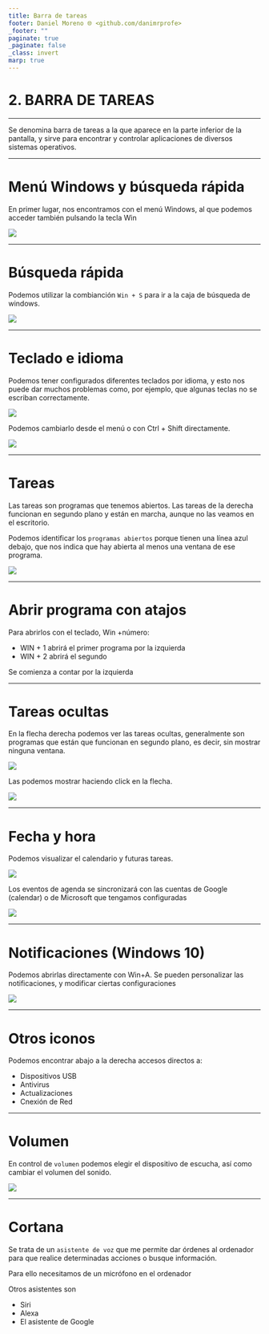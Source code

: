 ```yaml
---
title: Barra de tareas
footer: Daniel Moreno 🌐 <github.com/danimrprofe>
_footer: ""
paginate: true
_paginate: false
_class: invert
marp: true
---
```


#  2. BARRA DE TAREAS
---

Se denomina barra de tareas a la que aparece en la parte inferior de la pantalla, y sirve para encontrar y controlar aplicaciones de diversos sistemas operativos.

---

#  Menú Windows y búsqueda rápida

En primer lugar, nos encontramos con el menú Windows, al que podemos acceder también pulsando la tecla Win

![](img/2023-03-02-13-48-36.png)

---

#  Búsqueda rápida

Podemos utilizar la combianción ``Win + S`` para ir a la caja de búsqueda de windows.

![](img/2023-03-02-13-40-46.png)

---

#  Teclado e idioma

Podemos tener configurados diferentes teclados por idioma, y esto nos puede dar muchos problemas como, por ejemplo, que algunas teclas no se escriban correctamente.

![](img/2023-03-02-13-41-37.png)

Podemos cambiarlo desde el menú o con Ctrl + Shift directamente.

![](img/2023-03-02-13-42-17.png)

---

#  Tareas

Las tareas son programas que tenemos abiertos. Las tareas de la derecha funcionan en segundo plano y están en marcha, aunque no las veamos en el escritorio.

Podemos identificar los ``programas abiertos`` porque tienen una línea azul debajo, que nos indica que hay abierta al menos una ventana de ese programa.

![](img/2023-03-02-13-43-23.png)

---

#  Abrir programa con atajos

Para abrirlos con el teclado, Win +número:

- WIN + 1 abrirá el primer programa por la izquierda
- WIN + 2 abrirá el segundo

Se comienza a contar por la izquierda

---

#  Tareas ocultas

En la flecha derecha podemos ver las tareas ocultas, generalmente son programas que están que funcionan en segundo plano, es decir, sin mostrar ninguna ventana.

![](img/2023-03-02-13-44-57.png)

Las podemos mostrar haciendo click en la flecha.

![](img/2023-03-02-13-45-43.png)

---

#  Fecha y hora

Podemos visualizar el calendario y futuras tareas.

![](img/2023-03-02-13-46-17.png)

Los eventos de agenda se sincronizará con las cuentas de Google (calendar) o de Microsoft que tengamos configuradas

![](img/2023-03-02-13-46-37.png)

---

#  Notificaciones (Windows 10)

Podemos abrirlas directamente con Win+A. Se pueden personalizar las notificaciones, y modificar ciertas configuraciones

<img src="media/image6.png" id="image7">

---

#  Otros iconos

Podemos encontrar abajo a la derecha accesos directos a:

- Dispositivos USB
- Antivirus
- Actualizaciones
- Cnexión de Red

---

#  Volumen

En control de ``volumen`` podemos elegir el dispositivo de escucha, así como cambiar el volumen del sonido.

![](img/2023-03-02-13-46-59.png)

---

#  Cortana

Se trata de un ``asistente de voz`` que me permite dar órdenes al ordenador para que realice determinadas acciones o busque información.

Para ello necesitamos de un micrófono en el ordenador

Otros asistentes son

- Siri
- Alexa
- El asistente de Google
